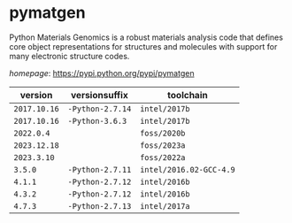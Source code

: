# pymatgen

Python Materials Genomics is a robust materials analysis code that defines core object  representations for structures and molecules with support for many electronic structure codes.

*homepage*: <https://pypi.python.org/pypi/pymatgen>

version | versionsuffix | toolchain
--------|---------------|----------
``2017.10.16`` | ``-Python-2.7.14`` | ``intel/2017b``
``2017.10.16`` | ``-Python-3.6.3`` | ``intel/2017b``
``2022.0.4`` |  | ``foss/2020b``
``2023.12.18`` |  | ``foss/2023a``
``2023.3.10`` |  | ``foss/2022a``
``3.5.0`` | ``-Python-2.7.11`` | ``intel/2016.02-GCC-4.9``
``4.1.1`` | ``-Python-2.7.12`` | ``intel/2016b``
``4.3.2`` | ``-Python-2.7.12`` | ``intel/2016b``
``4.7.3`` | ``-Python-2.7.13`` | ``intel/2017a``
